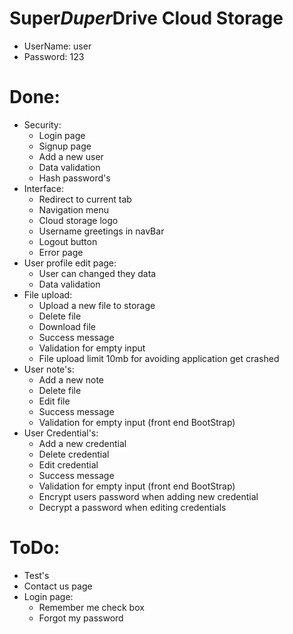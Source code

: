 # Super*Duper*Drive Cloud Storage

* UserName: user
* Password: 123
# Done:
* Security:
  * Login page
  * Signup page
  * Add a new user  
  * Data validation
  * Hash password's
* Interface:
  * Redirect to current tab
  * Navigation menu
  * Cloud storage logo  
  * Username greetings in navBar
  * Logout button
  * Error page
* User profile edit page:
  * User can changed they data
  * Data validation
* File upload:
  * Upload a new file to storage
  * Delete file
  * Download file
  * Success message
  * Validation for empty input
  * File upload limit 10mb for avoiding application get crashed
* User note's:
  * Add a new note
  * Delete file
  * Edit file
  * Success message 
  * Validation for empty input (front end BootStrap)
* User Credential's:
  * Add a new credential
  * Delete credential
  * Edit credential
  * Success message
  * Validation for empty input (front end BootStrap)
  * Encrypt users password when adding new credential
  * Decrypt a password when editing credentials
  
# ToDo:
* Test's
* Contact us page
* Login page:
  * Remember me check box
  * Forgot my password

